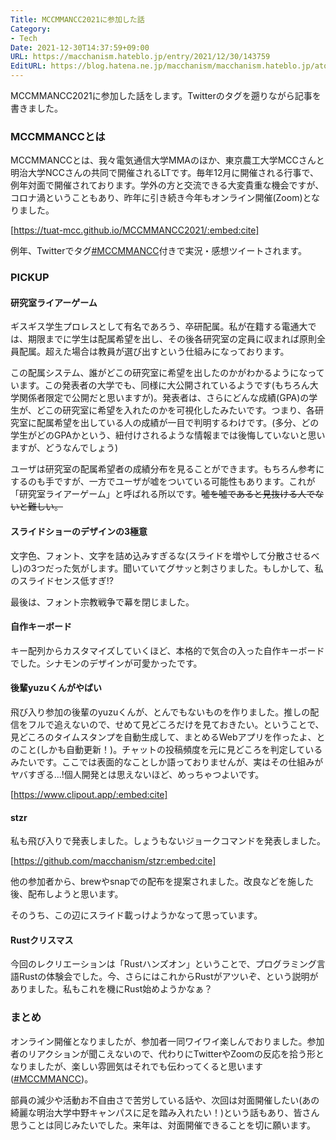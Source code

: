 ```yaml
---
Title: MCCMMANCC2021に参加した話
Category:
- Tech
Date: 2021-12-30T14:37:59+09:00
URL: https://macchanism.hateblo.jp/entry/2021/12/30/143759
EditURL: https://blog.hatena.ne.jp/macchanism/macchanism.hateblo.jp/atom/entry/13574176438046389590
---
```


MCCMMANCC2021に参加した話をします。Twitterのタグを遡りながら記事を書きました。


### MCCMMANCCとは
MCCMMANCCとは、我々電気通信大学MMAのほか、東京農工大学MCCさんと明治大学NCCさんの共同で開催されるLTです。毎年12月に開催される行事で、例年対面で開催されております。学外の方と交流できる大変貴重な機会ですが、コロナ渦ということもあり、昨年に引き続き今年もオンライン開催(Zoom)となりました。

[https://tuat-mcc.github.io/MCCMMANCC2021/:embed:cite]

例年、Twitterでタグ[#MCCMMANCC](https://twitter.com/search?q=%23MCCMMANCC)付きで実況・感想ツイートされます。

<!-- more -->

### PICKUP
#### 研究室ライアーゲーム
ギスギス学生プロレスとして有名であろう、卒研配属。私が在籍する電通大では、期限までに学生は配属希望を出し、その後各研究室の定員に収まれば原則全員配属。超えた場合は教員が選び出すという仕組みになっております。

この配属システム、誰がどこの研究室に希望を出したのかがわかるようになっています。この発表者の大学でも、同様に大公開されているようです(もちろん大学関係者限定で公開だと思いますが)。発表者は、さらにどんな成績(GPA)の学生が、どこの研究室に希望を入れたのかを可視化したみたいです。つまり、各研究室に配属希望を出している人の成績が一目で判明するわけです。(多分、どの学生がどのGPAかという、紐付けされるような情報までは後悔していないと思いますが、どうなんでしょう)

ユーザは研究室の配属希望者の成績分布を見ることができます。もちろん参考にするのも手ですが、一方でユーザが嘘をついている可能性もあります。これが「研究室ライアーゲーム」と呼ばれる所以です。<s>噓を噓であると見抜ける人でないと難しい。</s>

#### スライドショーのデザインの3極意
文字色、フォント、文字を詰め込みすぎるな(スライドを増やして分散させるべし)の3つだった気がします。聞いていてグサッと刺さりました。もしかして、私のスライドセンス低すぎ!?

最後は、フォント宗教戦争で幕を閉じました。

#### 自作キーボード
キー配列からカスタマイズしていくほど、本格的で気合の入った自作キーボードでした。シナモンのデザインが可愛かったです。

#### 後輩yuzuくんがやばい
飛び入り参加の後輩のyuzuくんが、とんでもないものを作りました。推しの配信をフルで追えないので、せめて見どころだけを見ておきたい。ということで、見どころのタイムスタンプを自動生成して、まとめるWebアプリを作ったよ、とのこと(しかも自動更新！)。チャットの投稿頻度を元に見どころを判定しているみたいです。ここでは表面的なことしか語っておりませんが、実はその仕組みがヤバすぎる...!個人開発とは思えないほど、めっちゃつよいです。

[https://www.clipout.app/:embed:cite]

#### stzr
私も飛び入りで発表しました。しょうもないジョークコマンドを発表しました。

[https://github.com/macchanism/stzr:embed:cite]

他の参加者から、brewやsnapでの配布を提案されました。改良などを施した後、配布しようと思います。

そのうち、この辺にスライド載っけようかなって思っています。

#### Rustクリスマス
今回のレクリエーションは「Rustハンズオン」ということで、プログラミング言語Rustの体験会でした。今、さらにはこれからRustがアツいぞ、という説明がありました。私もこれを機にRust始めようかなぁ？

### まとめ
オンライン開催となりましたが、参加者一同ワイワイ楽しんでおりました。参加者のリアクションが聞こえないので、代わりにTwitterやZoomの反応を拾う形となりましたが、楽しい雰囲気はそれでも伝わってくると思います([#MCCMMANCC](https://twitter.com/search?q=%23MCCMMANCC))。

部員の減少や活動お不自由さで苦労している話や、次回は対面開催したい(あの綺麗な明治大学中野キャンパスに足を踏み入れたい！)という話もあり、皆さん思うことは同じみたいでした。来年は、対面開催できることを切に願います。
